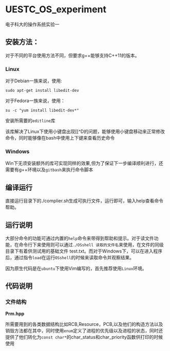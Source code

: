 # UESTC_OS_experiment

电子科大的操作系统实验一

## 安装方法：

对于不同的平台使用方法不同，但要求g++能够支持C++11的版本。

### Linux

对于Debian一族来说，使用:

`sudo apt-get install libedit-dev`

对于Fedora一族来说，使用：

`su -c "yum install libedit-dev*"`

安装所需要的`editline`库

该库解决了Linux下使用小键盘出现[[^D的问题，能够使用小键盘移动来正常修改命令，同时能够像在bash中使用上下键来查看历史命令

### Windows

Win下无须安装额外的库可实现同样的效果,但为了保证下一步编译顺利进行，还需要有g++环境以及`gitbash`来执行命令脚本

## 编译运行

直接运行目录下的./complier.sh生成可执行文件，运行即可，输入help查看命令帮助。

## 运行说明

大部分命令的功能可通过内置的`help`命令来带得到帮助和提示。对于读文件功能，在命令行下来使用则可以通过`./OSshell 读取的文件名`来使用，在文件的同级目录下有着供测试用的基础文件 test.txt。而对于Windows下，可以在进入程序后，通过指令`load`在运行`OSshell`的时候来读取命令并观察结果。

因为原生代码是在`ubuntu`下使用Vim编写的，首先推荐使用`Linux`环境。

## 代码说明

### 文件结构

**Prm.hpp**

所需要用到的各类数据结构比如RCB,Resource，PCB,以及他们的构造方法以及销毁方法都在其中，同时使用`enum`定义了进程的优先级以及进程的状态，同时还提供了他们转化为`const char*`的char_status和char_priority函数供打印的时候使用

